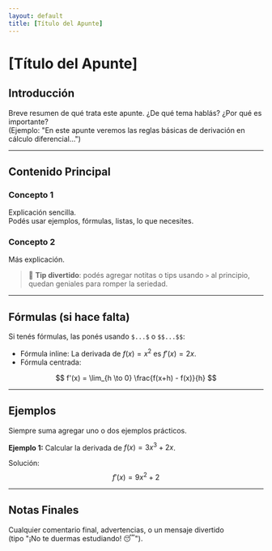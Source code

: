 ```yaml
---
layout: default
title: [Título del Apunte]
---
```


# [Título del Apunte]

## Introducción
Breve resumen de qué trata este apunte. ¿De qué tema hablás? ¿Por qué es importante?  
(Ejemplo: "En este apunte veremos las reglas básicas de derivación en cálculo diferencial...")

---

## Contenido Principal

### Concepto 1
Explicación sencilla.  
Podés usar ejemplos, fórmulas, listas, lo que necesites.

### Concepto 2
Más explicación.

> 🧉 **Tip divertido**: podés agregar notitas o tips usando `>` al principio, quedan geniales para romper la seriedad.

---

## Fórmulas (si hace falta)

Si tenés fórmulas, las ponés usando `$...$` o `$$...$$`:

- Fórmula inline: La derivada de $f(x) = x^2$ es $f'(x) = 2x$.
- Fórmula centrada:


$$ f'(x) = \lim_{h \to 0} \frac{f(x+h) - f(x)}{h} $$


---

## Ejemplos

Siempre suma agregar uno o dos ejemplos prácticos.


**Ejemplo 1:**
Calcular la derivada de $f(x) = 3x^3 + 2x$.

Solución:
$$ f'(x) = 9x^2 + 2 $$


---

## Notas Finales

Cualquier comentario final, advertencias, o un mensaje divertido  
(tipo "¡No te duermas estudiando! 😴").
